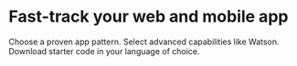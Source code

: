 # Fast-track your web and mobile app

Choose a proven app pattern. Select advanced capabilities like Watson. Download starter code in your language of choice.
